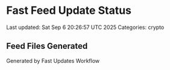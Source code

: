 # Fast Feed Update Status
Last updated: Sat Sep  6 20:26:57 UTC 2025
Categories: crypto

## Feed Files Generated

Generated by Fast Updates Workflow

